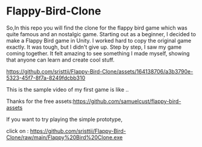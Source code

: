 # Flappy-Bird-Clone

So,In this repo you will find the clone for the flappy bird game which was quite famous and an nostalgic game.
Starting out as a beginner, I decided to make a Flappy Bird game in Unity. I worked hard to copy the original game exactly. It was tough, but I didn't give up. Step by step, I saw my game coming together. It felt amazing to see something I made myself, showing that anyone can learn and create cool stuff.

https://github.com/sristtii/Flappy-Bird-Clone/assets/164138706/a3b3790e-5323-45f7-8f7a-8249fdcbb310

This is the sample video of my first game is like ..

Thanks for the free assets:https://github.com/samuelcust/flappy-bird-assets

If you want to try playing the simple prototype,

click on : https://github.com/sristtii/Flappy-Bird-Clone/raw/main/Flappy%20Bird%20Clone.exe
